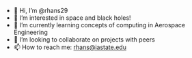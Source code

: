 - 👋 Hi, I’m @rhans29
- 👀 I’m interested in space and black holes!
- 🌱 I’m currently learning concepts of computing in Aerospace Engineering
- 💞️ I’m looking to collaborate on projects with peers
- 📫 How to reach me: rhans@iastate.edu

<!---
rhans29/rhans29 is a ✨ special ✨ repository because its `README.md` (this file) appears on your GitHub profile.
You can click the Preview link to take a look at your changes.
--->
